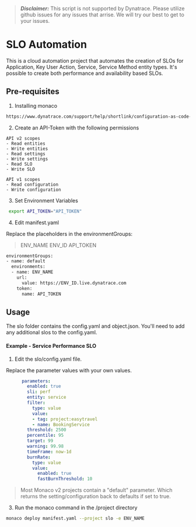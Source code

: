 > **_Disclaimer:_** This script is not supported by Dynatrace. Please utilize github issues for any issues that arrise. We will try our best to get to your issues.

# SLO Automation

This is a cloud automation project that automates the creation of SLOs for Application, Key User Action, Service, Service Method entity types. It's possible to create both performance and availability based SLOs.

## Pre-requisites 

1. Installing monaco

```bash
https://www.dynatrace.com/support/help/shortlink/configuration-as-code-installation
```

2. Create an API-Token with the following permissions
```
API v2 scopes
- Read entities
- Write entities
- Read settings
- Write settings
- Read SLO
- Write SLO

API v1 scopes
- Read configuration
- Write configuration
```

3. Set Environment Variables
```bash
 export API_TOKEN="API_TOKEN"
```
4. Edit manifest.yaml

Replace the placeholders in the environmentGroups:

> ENV_NAME
> ENV_ID
> API_TOKEN

```bash
environmentGroups:
- name: default
  environments:
  - name: ENV_NAME
    url:
      value: https://ENV_ID.live.dynatrace.com
    token:
      name: API_TOKEN
```

## Usage
The slo folder contains the config.yaml and object.json.
You'll need to add any additional slos to the config.yaml.

#### Example - Service Performance SLO
1. Edit the slo/config.yaml file. 

Replace the parameter values with your own values. 
```yaml
      parameters:
        enabled: true
        sli: perf
        entity: service
        filter:
          type: value
          value:
          - tag: project:easytravel
          - name: BookingService
        threshold: 2500
        percentile: 95
        target: 99
        warning: 99.98
        timeFrame: now-1d
        burnRate:
          type: value
          value:
            enabled: true
            fastBurnThreshold: 10
```
> Most Monaco v2 projects contain a "default" parameter. Which returns the setting/configuration back to defaults if set to true.

3. Run the monaco command in the /project directory
```bash
monaco deploy manifest.yaml --project slo -e ENV_NAME
```